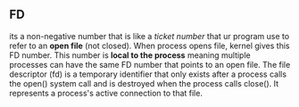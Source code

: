 ## FD
its a non-negative number that is like a *ticket number* that ur program use to refer to an **open file** (not closed). When process opens file, kernel
gives this FD number. This number is **local to the process** meaning multiple processes can have the same FD number that points to an open file. The file descriptor (fd) is a temporary identifier that only exists after a process calls the open() system call and is destroyed when the process calls close(). It represents a process's active connection to that file.
